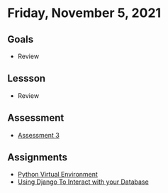 # Friday, November 5, 2021

## Goals
- Review

## Lessson
- Review

## Assessment
- [Assessment 3](https://github.com/papaplatoon/assessment-3)

## Assignments
- [Python Virtual Environment](https://youtu.be/4jt9JPoIDpY)
- [Using Django To Interact with your Database](https://opensource.com/article/17/11/django-orm)


